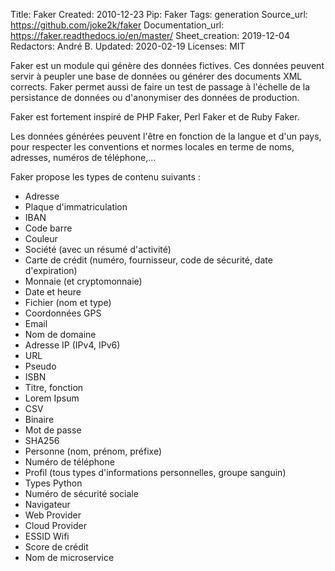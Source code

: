 Title: Faker
Created: 2010-12-23
Pip: Faker
Tags: generation
Source_url: https://github.com/joke2k/faker
Documentation_url: https://faker.readthedocs.io/en/master/
Sheet_creation: 2019-12-04
Redactors: André B.
Updated: 2020-02-19
Licenses: MIT





Faker est un module qui génère des données fictives. Ces données peuvent servir à peupler une base de données ou générer des documents XML corrects. Faker permet aussi de faire un test de passage à l'échelle de la persistance de données ou d'anonymiser des données de production.

Faker est fortement inspiré de PHP Faker, Perl Faker et de Ruby Faker.

Les données générées peuvent l'être en fonction de la langue et d'un pays, pour respecter les conventions et normes locales en terme de noms, adresses, numéros de téléphone,...

Faker propose les types de contenu suivants :

* Adresse
* Plaque d'immatriculation
* IBAN
* Code barre
* Couleur
* Société (avec un résumé d'activité)
* Carte de crédit (numéro, fournisseur, code de sécurité, date d'expiration)
* Monnaie (et cryptomonnaie)
* Date et heure
* Fichier (nom et type)
* Coordonnées GPS
* Email
* Nom de domaine
* Adresse IP (IPv4, IPv6)
* URL
* Pseudo
* ISBN
* Titre, fonction
* Lorem Ipsum
* CSV
* Binaire
* Mot de passe
* SHA256
* Personne (nom, prénom, préfixe)
* Numéro de téléphone
* Profil (tous types d'informations personnelles, groupe sanguin)
* Types Python
* Numéro de sécurité sociale
* Navigateur
* Web Provider
* Cloud Provider
* ESSID Wifi
* Score de crédit
* Nom de microservice
